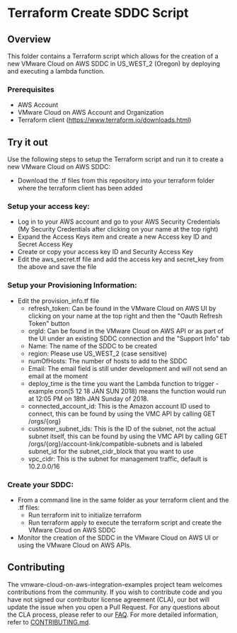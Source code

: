 # Terraform Create SDDC Script

## Overview

This folder contains a Terraform script which allows for the creation of a new VMware Cloud on AWS SDDC in US_WEST_2 (Oregon) by deploying and executing a lambda function.

### Prerequisites

* AWS Account
* VMware Cloud on AWS Account and Organization
* Terraform client (https://www.terraform.io/downloads.html)


## Try it out
Use the following steps to setup the Terraform script and run it to create a new VMware Cloud on AWS SDDC:

* Download the .tf files from this repository into your terraform folder where the terraform client has been added

### Setup your access key:
* Log in to your AWS account and go to your AWS Security Credentials (My Security Credentials after clicking on your name at the top right) 
* Expand the Access Keys item and create a new Access key ID and Secret Access Key
* Create or copy your access key ID and Security Access Key
* Edit the aws_secret.tf file and add the access key and secret_key from the above and save the file

### Setup your Provisioning Information:
* Edit the provision_info.tf file
    * refresh_token: Can be found in the VMware Cloud on AWS UI by clicking on your name at the top right and then the "Oauth Refresh Token" button
    * orgId: Can be found in the VMware Cloud on AWS API or as part of the UI under an existing SDDC connection and the "Support Info" tab
    * Name: The name of the SDDC to be created
    * region: Please use US_WEST_2 (case sensitive)
    * numOfHosts: The number of hosts to add to the SDDC
    * Email: The email field is still under development and will not send an email at the moment
    * deploy_time is the time you want the Lambda function to trigger - example cron(5 12 18 JAN SUN 2018) means the function would run at 12:05 PM on 18th JAN Sunday of 2018.
    * connected_account_id: This is the Amazon account ID used to connect, this can be found by using the VMC API by calling GET /orgs/{org}
    * customer_subnet_ids: This is the ID of the subnet, not the actual subnet itself, this can be found by using the VMC API by calling GET /orgs/{org}/account-link/compatible-subnets and is labeled subnet_id for the subnet_cidr_block that you want to use
    * vpc_cidr: This is the subnet for management traffic, default is 10.2.0.0/16

### Create your SDDC:
* From a command line in the same folder as your terraform client and the .tf files:
    * Run terraform init to initialize terraform
    * Run terraform apply to execute the terraform script and create the VMware Cloud on AWS SDDC
* Monitor the creation of the SDDC in the VMware Cloud on AWS UI or using the VMware Cloud on AWS APIs.


## Contributing

The vmware-cloud-on-aws-integration-examples project team welcomes contributions from the community. If you wish to contribute code and you have not
signed our contributor license agreement (CLA), our bot will update the issue when you open a Pull Request. For any
questions about the CLA process, please refer to our [FAQ](https://cla.vmware.com/faq). For more detailed information,
refer to [CONTRIBUTING.md](CONTRIBUTING.md).